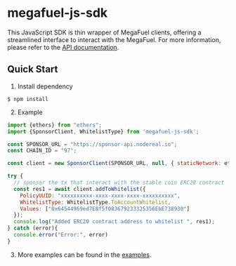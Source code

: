 # megafuel-js-sdk

This JavaScript SDK is thin wrapper of MegaFuel clients, offering a streamlined interface to interact with the MegaFuel. For more information, please refer to the [API documentation](https://docs.nodereal.io/docs/megafuel-api).

## Quick Start
1. Install dependency
 ```shell
 $ npm install
 ```

2. Example
```js
import {ethers} from "ethers";
import {SponsorClient, WhitelistType} from 'megafuel-js-sdk';

const SPONSOR_URL = "https://sponsor-api.nodereal.io";
const CHAIN_ID = "97";

const client = new SponsorClient(SPONSOR_URL, null, { staticNetwork: ethers.Network.from(Number(CHAIN_ID)) });

try {
  // sponsor the tx that interact with the stable coin ERC20 contract
  const res1 = await client.addToWhitelist({
    PolicyUUID: "xxxxxxxxxx-xxxx-xxxx-xxxx-xxxxxxxxxx",
    WhitelistType: WhitelistType.ToAccountWhitelist,
    Values: ["0x64544969ed7EBf5f083679233325356EbE738930"]
  });
  console.log("Added ERC20 contract address to whitelist ", res1);
} catch (error){
  console.error("Error:", error)
}
```

3. More examples can be found in the [examples](https://github.com/node-real/megafuel-client-example).

